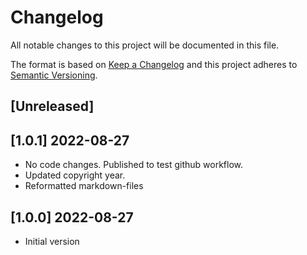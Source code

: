 # Changelog

All notable changes to this project will be documented in this file.

The format is based on [Keep a Changelog](http://keepachangelog.com/en/1.0.0/)
and this project adheres to [Semantic Versioning](http://semver.org/spec/v2.0.0.html).

## [Unreleased]

## [1.0.1] 2022-08-27

-   No code changes. Published to test github workflow.
-   Updated copyright year.
-   Reformatted markdown-files

## [1.0.0] 2022-08-27

-   Initial version
